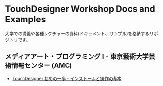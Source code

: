 # TouchDesigner Workshop Docs and Examples
大学での講義や各種レクチャーの資料(ドキュメント、サンプル)を格納するリポジトリです。

## メディアアート・プログラミング I - 東京藝術大学芸術情報センター (AMC)
- [TouchDesigner 初めの一歩 – インストールと操作の基本](./geidai-mediaart/01_introduction.md)
